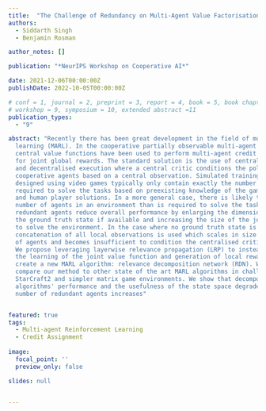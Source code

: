 ```yaml
---
title:  "The Challenge of Redundancy on Multi-Agent Value Factorisation"
authors:
  - Siddarth Singh
  - Benjamin Rosman

author_notes: []

publication: "*NeurIPS Workshop on Cooperative AI*"

date: 2021-12-06T00:00:00Z
publishDate: 2022-10-05T00:00:00Z

# conf = 1, journal = 2, preprint = 3, report = 4, book = 5, book chapter = 6, thesis = 7, patent = 9
# workshop = 9, symposium = 10, extended abstract =11
publication_types:
  - "9"

abstract: "Recently there has been great development in the field of multi-agent reinforcement
  learning (MARL). In the cooperative partially observable multi-agent setting
  central value functions have been used to perform multi-agent credit assignment
  for joint global rewards. The standard solution is the use of centralised training
  and decentralised execution where a central critic conditions the polices of the
  cooperative agents based on a central observation. Simulated training environments
  designed using video games typically only contain exactly the number of agents
  required to solve the tasks based on preexisting knowledge of the game dynamics
  and human player solutions. In a more general case, there is likely to be a larger
  number of agents in an environment than is required to solve the task. These
  redundant agents reduce overall performance by enlarging the dimensionality of
  the ground truth state if available and increasing the size of the joint policy used
  to solve the environment. In the case where no ground truth state is available a
  concatenation of all local observations is used which scales in size with the number
  of agents and becomes insufficient to condition the centralised critic in large spaces.
  We propose leveraging layerwise relevance propagation (LRP) to instead separate
  the learning of the joint value function and generation of local reward signals and
  create a new MARL algorithm: relevance decomposition network (RDN). We
  compare our method to other state of the art MARL algorithms in challenging
  StarCraft2 and simpler matrix game environments. We show that decomposition
  algorithms' performance and the usefulness of the state space degrades as the
  number of redundant agents increases"


featured: true
tags:
  - Multi-agent Reinforcement Learning
  - Credit Assignment
  
image:
  focal_point: ''
  preview_only: false

slides: null


---
```

